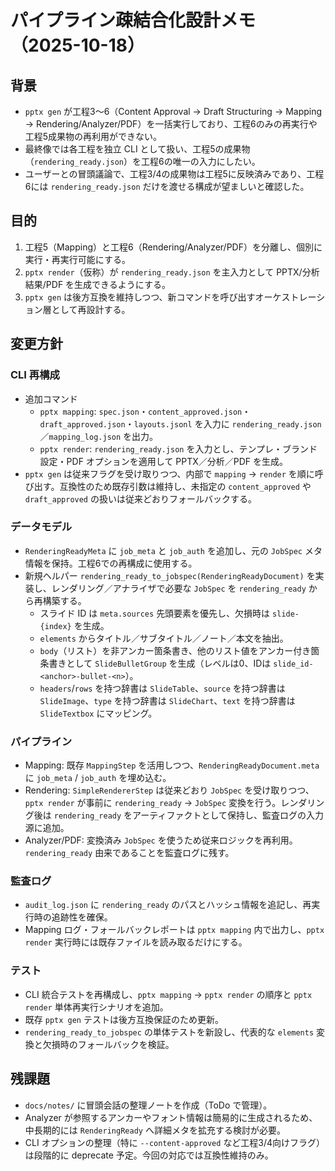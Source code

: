 # パイプライン疎結合化設計メモ（2025-10-18）

## 背景
- `pptx gen` が工程3〜6（Content Approval → Draft Structuring → Mapping → Rendering/Analyzer/PDF）を一括実行しており、工程6のみの再実行や工程5成果物の再利用ができない。
- 最終像では各工程を独立 CLI として扱い、工程5の成果物（`rendering_ready.json`）を工程6の唯一の入力にしたい。
- ユーザーとの冒頭議論で、工程3/4の成果物は工程5に反映済みであり、工程6には `rendering_ready.json` だけを渡せる構成が望ましいと確認した。

## 目的
1. 工程5（Mapping）と工程6（Rendering/Analyzer/PDF）を分離し、個別に実行・再実行可能にする。
2. `pptx render`（仮称）が `rendering_ready.json` を主入力として PPTX/分析結果/PDF を生成できるようにする。
3. `pptx gen` は後方互換を維持しつつ、新コマンドを呼び出すオーケストレーション層として再設計する。

## 変更方針
### CLI 再構成
- 追加コマンド
  - `pptx mapping`: `spec.json`・`content_approved.json`・`draft_approved.json`・`layouts.jsonl` を入力に `rendering_ready.json`／`mapping_log.json` を出力。
  - `pptx render`: `rendering_ready.json` を入力とし、テンプレ・ブランド設定・PDF オプションを適用して PPTX／分析／PDF を生成。
- `pptx gen` は従来フラグを受け取りつつ、内部で `mapping` → `render` を順に呼び出す。互換性のため既存引数は維持し、未指定の `content_approved` や `draft_approved` の扱いは従来どおりフォールバックする。

### データモデル
- `RenderingReadyMeta` に `job_meta` と `job_auth` を追加し、元の `JobSpec` メタ情報を保持。工程6での再構成に使用する。
- 新規ヘルパー `rendering_ready_to_jobspec(RenderingReadyDocument)` を実装し、レンダリング／アナライザで必要な `JobSpec` を `rendering_ready` から再構築する。
  - スライド ID は `meta.sources` 先頭要素を優先し、欠損時は `slide-{index}` を生成。
  - `elements` からタイトル／サブタイトル／ノート／本文を抽出。
  - `body`（リスト）を非アンカー箇条書き、他のリスト値をアンカー付き箇条書きとして `SlideBulletGroup` を生成（レベルは0、IDは `slide_id-<anchor>-bullet-<n>`）。
  - `headers`/`rows` を持つ辞書は `SlideTable`、`source` を持つ辞書は `SlideImage`、`type` を持つ辞書は `SlideChart`、`text` を持つ辞書は `SlideTextbox` にマッピング。

### パイプライン
- Mapping: 既存 `MappingStep` を活用しつつ、`RenderingReadyDocument.meta` に `job_meta` / `job_auth` を埋め込む。
- Rendering: `SimpleRendererStep` は従来どおり `JobSpec` を受け取りつつ、`pptx render` が事前に `rendering_ready` → `JobSpec` 変換を行う。レンダリング後は `rendering_ready` をアーティファクトとして保持し、監査ログの入力源に追加。
- Analyzer/PDF: 変換済み `JobSpec` を使うため従来ロジックを再利用。`rendering_ready` 由来であることを監査ログに残す。

### 監査ログ
- `audit_log.json` に `rendering_ready` のパスとハッシュ情報を追記し、再実行時の追跡性を確保。
- Mapping ログ・フォールバックレポートは `pptx mapping` 内で出力し、`pptx render` 実行時には既存ファイルを読み取るだけにする。

### テスト
- CLI 統合テストを再構成し、`pptx mapping` → `pptx render` の順序と `pptx render` 単体再実行シナリオを追加。
- 既存 `pptx gen` テストは後方互換保証のため更新。
- `rendering_ready_to_jobspec` の単体テストを新設し、代表的な `elements` 変換と欠損時のフォールバックを検証。

## 残課題
- `docs/notes/` に冒頭会話の整理ノートを作成（ToDo で管理）。
- Analyzer が参照するアンカーやフォント情報は簡易的に生成されるため、中長期的には `RenderingReady` へ詳細メタを拡充する検討が必要。
- CLI オプションの整理（特に `--content-approved` など工程3/4向けフラグ）は段階的に deprecate 予定。今回の対応では互換性維持のみ。
